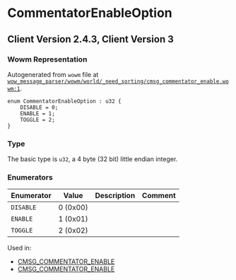 # CommentatorEnableOption

## Client Version 2.4.3, Client Version 3

### Wowm Representation

Autogenerated from `wowm` file at [`wow_message_parser/wowm/world/_need_sorting/cmsg_commentator_enable.wowm:1`](https://github.com/gtker/wow_messages/tree/main/wow_message_parser/wowm/world/_need_sorting/cmsg_commentator_enable.wowm#L1).

```rust,ignore
enum CommentatorEnableOption : u32 {
    DISABLE = 0;
    ENABLE = 1;
    TOGGLE = 2;
}
```
### Type
The basic type is `u32`, a 4 byte (32 bit) little endian integer.
### Enumerators
| Enumerator | Value  | Description | Comment |
| --------- | -------- | ----------- | ------- |
| `DISABLE` | 0 (0x00) |  |  |
| `ENABLE` | 1 (0x01) |  |  |
| `TOGGLE` | 2 (0x02) |  |  |

Used in:
* [CMSG_COMMENTATOR_ENABLE](cmsg_commentator_enable.md)
* [CMSG_COMMENTATOR_ENABLE](cmsg_commentator_enable.md)

